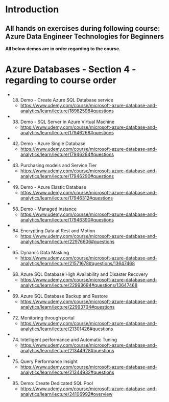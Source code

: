 
# Introduction

## All hands on exercises during following course:  Azure Data Engineer Technologies for Beginners

**All below demos are in order regarding to the course.**

# Azure Databases - Section 4 - regarding to course order

- 18. Demo - Create Azure SQL Database service
    - https://www.udemy.com/course/microsoft-azure-database-and-analytics/learn/lecture/18982598#questions

- 38. Demo - SQL Server in Azure Virtual Machine
    - https://www.udemy.com/course/microsoft-azure-database-and-analytics/learn/lecture/17946268#questions

- 42. Demo - Azure Single Database
    - https://www.udemy.com/course/microsoft-azure-database-and-analytics/learn/lecture/17946284#questions

- 43. Purchasing models and Service Tier
    - https://www.udemy.com/course/microsoft-azure-database-and-analytics/learn/lecture/17946290#questions
    
- 49. Demo - Azure Elastic Database
    - https://www.udemy.com/course/microsoft-azure-database-and-analytics/learn/lecture/17946312#questions

- 58. Demo - Managed Instance
    - https://www.udemy.com/course/microsoft-azure-database-and-analytics/learn/lecture/17946390#questions

- 64. Encrypting Data at Rest and Motion
    - https://www.udemy.com/course/microsoft-azure-database-and-analytics/learn/lecture/22976606#questions

- 65. Dynamic Data Masking
    - https://www.udemy.com/course/microsoft-azure-database-and-analytics/learn/lecture/21571678#questions/13647468

- 68. Azure SQL Database High Availability and Disaster Recovery
    - https://www.udemy.com/course/microsoft-azure-database-and-analytics/learn/lecture/22993684#questions/13647468

- 69. Azure SQL Database Backup and Restore
    - https://www.udemy.com/course/microsoft-azure-database-and-analytics/learn/lecture/22993704#questions

- 72. Monitoring through portal
    - https://www.udemy.com/course/microsoft-azure-database-and-analytics/learn/lecture/21301426#questions

- 74. Intelligent performance and Automatic Tuning
    - https://www.udemy.com/course/microsoft-azure-database-and-analytics/learn/lecture/21344928#questions

- 75. Query Performance Insight
    - https://www.udemy.com/course/microsoft-azure-database-and-analytics/learn/lecture/21344932#questions

- 85. Demo: Create Dedicated SQL Pool
    - https://www.udemy.com/course/microsoft-azure-database-and-analytics/learn/lecture/24106992#overview